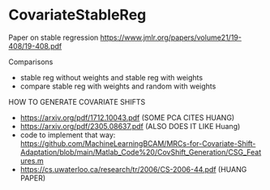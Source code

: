 # CovariateStableReg




Paper on stable regression 
https://www.jmlr.org/papers/volume21/19-408/19-408.pdf 

Comparisons  
- stable reg without weights and stable reg with weights
- compare stable reg with weights and random with weights 



HOW TO GENERATE COVARIATE SHIFTS

- https://arxiv.org/pdf/1712.10043.pdf (SOME PCA CITES HUANG)
- https://arxiv.org/pdf/2305.08637.pdf (ALSO DOES IT LIKE Huang)
- code to implement that way: https://github.com/MachineLearningBCAM/MRCs-for-Covariate-Shift-Adaptation/blob/main/Matlab_Code%20/CovShift_Generation/CSG_Features.m
- https://cs.uwaterloo.ca/research/tr/2006/CS-2006-44.pdf (HUANG PAPER)